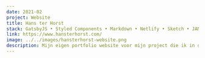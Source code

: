 ```yaml
---
date: 2021-02
project: Website
title: Hans ter Horst
stack: GatsbyJS • Styled Components • Markdown • Netlify • Sketch • JAMstack
link: https://www.hansterhorst.com/
image: ../../images/hansterhorst-website.png
description: Mijn eigen portfolio website voor mijn project die ik in de loop der jaren heb ontwikkeld.
---
```

